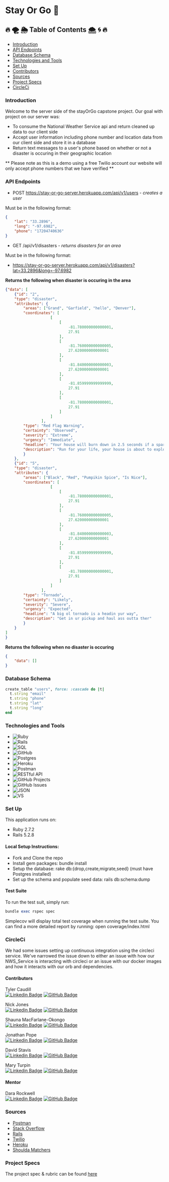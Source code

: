 # Stay Or Go 🚩
## 🔥 🌪 🌦 Table of Contents 🌨 🌀 🔥
* [Introduction](#Introduction)
* [API Endpoints](#API-Endpoints)
* [Database Schema](#Database-Schema)
* [Technologies and Tools](#Technologies-and-Tools)
* [Set Up](#Set-Up)
* [Contributors](#Contributors)
* [Sources](#Sources)
* [Project Specs](#Project-Specs)
* [CircleCi](#CircleCi)

### Introduction
Welcome to the server side of the stayOrGo capstone project. Our goal with project on our server was:
- To consume the National Weather Service api and return cleaned up data to our client side
- Accept user information including phone number and location data from our client side and store it in a database
- Return text messages to a user's phone based on whether or not a disaster is occuring in their geographic location

** Please note as this is a demo using a free Twilio account our website will only accept phone numbers that we have verified **

### API Endpoints
* POST https://stay-or-go-server.herokuapp.com/api/v1/users - *creates a user*

Must be in the following format:
```JSON
{
    "lat": "33.2896",
    "long": "-97.6982",
    "phone": "17204740636"
}
```

* GET /api/v1/disasters - *returns disasters for an area*

Must be in the following format:
* https://stay-or-go-server.herokuapp.com/api/v1/disasters?lat=33.2896&long=-97.6982

**Returns the following when disaster is occuring in the area**
```JSON
{"data": [
    {"id": "2",
    "type": "disaster",
    "attributes": {
        "areas": ["Grand", "Garfield", "hello", "Denver"],
        "coordinates": [
                    [
                        [
                            -81.780000000000001,
                            27.91
                        ],
                        [
                            -81.760000000000005,
                            27.620000000000001
                        ],
                        [
                            -81.840000000000003,
                            27.620000000000001
                        ],
                        [
                            -81.859999999999999,
                            27.91
                        ],
                        [
                            -81.780000000000001,
                            27.91
                        ]
                    ]
                ],
        "type": "Red Flag Warning",
        "certainty": "Observed",
        "severity": "Extreme",
        "urgency": "Immediate",
        "headline": "Your house will burn down in 2.5 seconds if a spark happens to ignite something",
        "description": "Run for your life, your house is about to explode and melt simoultaneously. No need to save your cats, they don't have souls anyways."
        }
    },
    {"id": "5",
    "type": "disaster",
    "attributes": {
        "areas": ["Black", "Red", "Pumpikin Spice", "Is Nice"],
        "coordinates": [
                    [
                        [
                            -81.780000000000001,
                            27.91
                        ],
                        [
                            -81.760000000000005,
                            27.620000000000001
                        ],
                        [
                            -81.840000000000003,
                            27.620000000000001
                        ],
                        [
                            -81.859999999999999,
                            27.91
                        ],
                        [
                            -81.780000000000001,
                            27.91
                        ]
                    ]
                ],
        "type": "Tornado",
        "certainty": "Likely",
        "severity": "Severe",
        "urgency": "Expected",
        "headline": "A big ol tornado is a headin yur way",
        "description": "Get in ur pickup and haul ass outta ther"
        }
    }
]
}
```
**Returns the following when no disaster is occuring**
```JSON
{
    "data": []
}
```

### Database Schema
```Ruby
create_table "users", force: :cascade do |t|
  t.string "email"
  t.string "phone"
  t.string "lat"
  t.string "long"
end
```

### Technologies and Tools
* ![Ruby](https://img.shields.io/badge/Ruby-CC342D?style=for-the-badge&logo=ruby&logoColor=white)
* ![Rails](https://img.shields.io/badge/Ruby_on_Rails-CC0000?style=for-the-badge&logo=ruby-on-rails&logoColor=white)
* ![SQL](https://img.shields.io/badge/GIT-E44C30?style=for-the-badge&logo=git&logoColor=white)
* ![GitHub](https://img.shields.io/badge/GitHub-100000?style=for-the-badge&logo=github&logoColor=white)
* ![Postgres](https://img.shields.io/badge/PostgreSQL-316192?style=for-the-badge&logo=postgresql&logoColor=white)
* ![Heroku](https://img.shields.io/badge/Heroku-430098?style=for-the-badge&logo=heroku&logoColor=white)
* ![Postman](https://img.shields.io/badge/Postman-FF6C37?style=for-the-badge&logo=Postman&logoColor=white)
* ![RESTful API](https://img.shields.io/badge/RESTful%20API-%E2%8E%94-brightgreen)
* ![GitHub Projects](https://img.shields.io/badge/GitHub-100000?style=for-the-badge&logo=github&logoColor=white)
* ![GitHub Issues](https://img.shields.io/badge/GitHub%20Projects-%F0%9F%92%BB-lightgrey)
* ![JSON](https://img.shields.io/badge/json-5E5C5C?style=for-the-badge&logo=json&logoColor=white)
* ![VS](https://img.shields.io/badge/Visual_Studio_Code-0078D4?style=for-the-badge&logo=visual%20studio%20code&logoColor=white)

### Set Up

This application runs on:
* Ruby 2.7.2
* Rails 5.2.8

#### Local Setup Instructions:
* Fork and Clone the repo
* Install gem packages: bundle install
* Setup the database: rake db:{drop,create,migrate,seed} (must have Postgres installed)
* Set up the schema and populate seed data: rails db:schema:dump

#### Test Suite

To run the test suit, simply run:
```Ruby
bundle exec rspec spec
```

Simplecov will display total test coverage when running the test suite. You can find a more detailed report by running:  open coverage/index.html

### CircleCi
We had some issues setting up continuous integration using the circleci service. We've narrowed the issue down to either an issue with how our NWS_Service is interacting with circleci or an issue with our docker images and how it interacts with our orb and dependencies. 

#### Contributors
Tyler Caudill  
[![Linkedin Badge](https://img.shields.io/badge/-LinkedIn-blue?style=flat&logo=Linkedin&logoColor=white)](https://www.linkedin.com/in/tyler-caudill-75885b240/)  [![GitHub Badge](https://img.shields.io/badge/GitHub-100000?style=for-the-badge&logo=github&logoColor=white)](https://github.com/TeeCaud)

 Nick Jones   
 [![Linkedin Badge](https://img.shields.io/badge/-LinkedIn-blue?style=flat&logo=Linkedin&logoColor=white)](https://www.linkedin.com/in/nickolas-jones-523b66b7/)  [![GitHub Badge](https://img.shields.io/badge/GitHub-100000?style=for-the-badge&logo=github&logoColor=white)](https://github.com/nlj77)

 Shauna MacFarlane-Okongo    
  [![Linkedin Badge](https://img.shields.io/badge/-LinkedIn-blue?style=flat&logo=Linkedin&logoColor=white)](https://www.linkedin.com/in/shauna-macfarlane-okongo/)  [![GitHub Badge](https://img.shields.io/badge/GitHub-100000?style=for-the-badge&logo=github&logoColor=white)](https://github.com/DrSLMac)

Jonathan Pope    
 [![Linkedin Badge](https://img.shields.io/badge/-LinkedIn-blue?style=flat&logo=Linkedin&logoColor=white)](https://www.linkedin.com/in/jonathan-m-pope/)  [![GitHub Badge](https://img.shields.io/badge/GitHub-100000?style=for-the-badge&logo=github&logoColor=white)](https://github.com/jonathanmpope)

David Stavis    
 [![Linkedin Badge](https://img.shields.io/badge/-LinkedIn-blue?style=flat&logo=Linkedin&logoColor=white)](https://www.linkedin.com/in/dstavis/)  [![GitHub Badge](https://img.shields.io/badge/GitHub-100000?style=for-the-badge&logo=github&logoColor=white)](https://github.com/dstavis)

Mary Turpin    
 [![Linkedin Badge](https://img.shields.io/badge/-LinkedIn-blue?style=flat&logo=Linkedin&logoColor=white)](https://www.linkedin.com/in/mary-turpin-434140150/)  [![GitHub Badge](https://img.shields.io/badge/GitHub-100000?style=for-the-badge&logo=github&logoColor=white)](https://github.com/MaryT573)

#### Mentor
Dara Rockwell    
 [![Linkedin Badge](https://img.shields.io/badge/-LinkedIn-blue?style=flat&logo=Linkedin&logoColor=white)](https://www.linkedin.com/in/dcrockwell/)  [![GitHub Badge](https://img.shields.io/badge/GitHub-100000?style=for-the-badge&logo=github&logoColor=white)](https://github.com/dara-rockwell)


### Sources
* [Postman](https://learning.postman.com/docs/getting-started/introduction/)
* [Stack Overflow](https://stackoverflow.com/)
* [Rails](https://guides.rubyonrails.org/v5.0/active_job_basics.html)
* [Twilio](https://www.twilio.com/docs)
* [Heroku](https://devcenter.heroku.com)
* [Shoulda Matchers](https://github.com/thoughtbot/shoulda-matchers)

### Project Specs
The project spec & rubric can be found [here](https://mod4.turing.edu/projects/capstone/)
